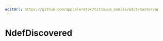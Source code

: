 ```yaml
---
editUrl: https://github.com/appcelerator/titanium_mobile/edit/master/apidoc/NfcAdapter.yml
---
```

# NdefDiscovered

<TypeHeader/>

<ApiDocs/>
